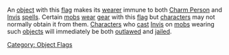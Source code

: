 An [object](:Category:_Objects.md "wikilink") with this
[flag](:Category:_Object_Flags.md "wikilink") makes its
[wearer](Wear.md "wikilink") immune to both [Charm
Person](Charm_Person.md "wikilink") and [Invis](Invis.md "wikilink")
[spells](:Category:_Spells.md "wikilink"). Certain
[mobs](:Category:_Mobs.md "wikilink") [wear](Wear.md "wikilink")
[gear](:Category:_Gear.md "wikilink") with this
[flag](:Category:_Object_Flags.md "wikilink") but
[characters](:Category:_Characters.md "wikilink") may not normally
obtain it from them. [Characters](:Category:_Characters.md "wikilink")
who [cast](Cast.md "wikilink") [Invis](Invis.md "wikilink") on
[mobs](:Category:_Mobs.md "wikilink") wearing such
[objects](:Category:_Objects.md "wikilink") will immediately be both
[outlawed](Outlaw_Flag.md "wikilink") and
[jailed](Jail_Rooms.md "wikilink").

[Category: Object Flags](Category:_Object_Flags "wikilink")
